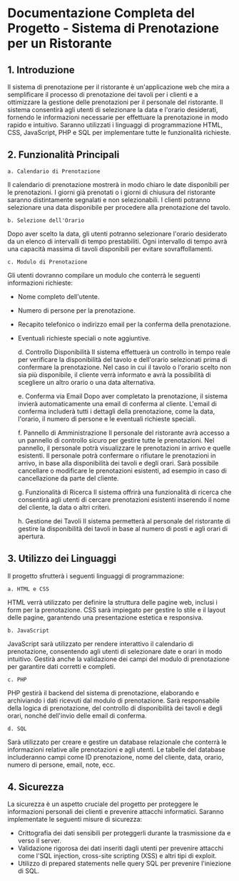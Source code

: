 # Documentazione Completa del Progetto - Sistema di Prenotazione per un Ristorante

## 1. Introduzione 
Il sistema di prenotazione per il ristorante è un'applicazione web che mira a semplificare il processo di prenotazione dei tavoli per i clienti 
e a ottimizzare la gestione delle prenotazioni per il personale del ristorante. Il sistema consentirà agli utenti di selezionare la data e 
l'orario desiderati, fornendo le informazioni necessarie per effettuare la prenotazione in modo rapido e intuitivo. Saranno utilizzati i linguaggi 
di programmazione HTML, CSS, JavaScript, PHP e SQL per implementare tutte le funzionalità richieste.

## 2. Funzionalità Principali
	a. Calendario di Prenotazione
Il calendario di prenotazione mostrerà in modo chiaro le date disponibili per le prenotazioni.
I giorni già prenotati o i giorni di chiusura del ristorante saranno distintamente segnalati e non selezionabili.
I clienti potranno selezionare una data disponibile per procedere alla prenotazione del tavolo.

  	b. Selezione dell'Orario
Dopo aver scelto la data, gli utenti potranno selezionare l'orario desiderato da un elenco di intervalli di tempo prestabiliti.
Ogni intervallo di tempo avrà una capacità massima di tavoli disponibili per evitare sovraffollamenti.
	
  	c. Modulo di Prenotazione
Gli utenti dovranno compilare un modulo che conterrà le seguenti informazioni richieste:
- Nome completo dell'utente.
- Numero di persone per la prenotazione.
- Recapito telefonico o indirizzo email per la conferma della prenotazione.
- Eventuali richieste speciali o note aggiuntive.

	d. Controllo Disponibilità
Il sistema effettuerà un controllo in tempo reale per verificare la disponibilità del tavolo e dell'orario selezionati prima di confermare la prenotazione.
Nel caso in cui il tavolo o l'orario scelto non sia più disponibile, il cliente verrà informato e avrà la possibilità di scegliere un altro orario o una data alternativa.

	e. Conferma via Email
Dopo aver completato la prenotazione, il sistema invierà automaticamente una email di conferma al cliente.
L'email di conferma includerà tutti i dettagli della prenotazione, come la data, l'orario, il numero di persone e le eventuali richieste speciali.

	f. Pannello di Amministrazione
Il personale del ristorante avrà accesso a un pannello di controllo sicuro per gestire tutte le prenotazioni.
Nel pannello, il personale potrà visualizzare le prenotazioni in arrivo e quelle esistenti.
Il personale potrà confermare o rifiutare le prenotazioni in arrivo, in base alla disponibilità dei tavoli e degli orari.
Sarà possibile cancellare o modificare le prenotazioni esistenti, ad esempio in caso di cancellazione da parte del cliente.

	g. Funzionalità di Ricerca
Il sistema offrirà una funzionalità di ricerca che consentirà agli utenti di cercare prenotazioni esistenti inserendo il nome del cliente, la data o altri criteri.

	h. Gestione dei Tavoli
Il sistema permetterà al personale del ristorante di gestire la disponibilità dei tavoli in base al numero di posti e agli orari di apertura.

## 3. Utilizzo dei Linguaggi
Il progetto sfrutterà i seguenti linguaggi di programmazione:

	a. HTML e CSS
HTML verrà utilizzato per definire la struttura delle pagine web, inclusi i form per la prenotazione.
CSS sarà impiegato per gestire lo stile e il layout delle pagine, garantendo una presentazione estetica e responsiva.
	
	b. JavaScript
JavaScript sarà utilizzato per rendere interattivo il calendario di prenotazione, consentendo agli utenti di selezionare date e orari in modo intuitivo.
Gestirà anche la validazione dei campi del modulo di prenotazione per garantire dati corretti e completi.

	c. PHP
PHP gestirà il backend del sistema di prenotazione, elaborando e archiviando i dati ricevuti dal modulo di prenotazione.
Sarà responsabile della logica di prenotazione, del controllo di disponibilità dei tavoli e degli orari, nonché dell'invio delle email di conferma.

	d. SQL
Sarà utilizzato per creare e gestire un database relazionale che conterrà le informazioni relative alle prenotazioni e agli utenti.
Le tabelle del database includeranno campi come ID prenotazione, nome del cliente, data, orario, numero di persone, email, note, ecc.

## 4. Sicurezza
La sicurezza è un aspetto cruciale del progetto per proteggere le informazioni personali dei clienti e prevenire attacchi informatici. 
Saranno implementate le seguenti misure di sicurezza:
- Crittografia dei dati sensibili per proteggerli durante la trasmissione da e verso il server.
- Validazione rigorosa dei dati inseriti dagli utenti per prevenire attacchi come l'SQL injection, cross-site scripting (XSS) e altri tipi di exploit.
- Utilizzo di prepared statements nelle query SQL per prevenire l'iniezione di SQL.
